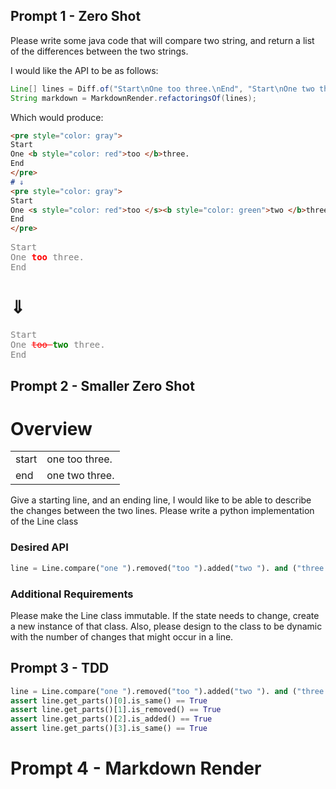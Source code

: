 ## Prompt 1 - Zero Shot

Please write some java code that will compare two string, 
and return a list of the differences between the two strings.

I would like the API to be as follows:

```java
Line[] lines = Diff.of("Start\nOne too three.\nEnd", "Start\nOne two three.\n");
String markdown = MarkdownRender.refactoringsOf(lines);
```

Which would produce:
```markdown
<pre style="color: gray">
Start
One <b style="color: red">too </b>three.
End
</pre>
# ⇓
<pre style="color: gray">
Start
One <s style="color: red">too </s><b style="color: green">two </b>three.
End
</pre>
```

<pre style="color: gray">
Start
One <b style="color: red">too </b>three.
End
</pre>
# ⇓
<pre style="color: gray">
Start
One <s style="color: red">too </s><b style="color: green">two </b>three.
End
</pre>

## Prompt 2 - Smaller Zero Shot

 # Overview

|       |                |
|-------|----------------|
| start | one too three. |
| end   | one two three. |

Give a starting line, and an ending line, 
I would like to be able to describe the changes between the two lines.
Please write a python implementation of the Line class

### Desired API

```python
line = Line.compare("one ").removed("too ").added("two "). and ("three.")
```


### Additional Requirements

Please make the Line class immutable. 
If the state needs to change, create a new instance of that class.
Also, please design to the class to be dynamic with the number of 
changes that might occur in a line.

## Prompt 3 - TDD

```python
line = Line.compare("one ").removed("too ").added("two "). and ("three.")
assert line.get_parts()[0].is_same() == True
assert line.get_parts()[1].is_removed() == True
assert line.get_parts()[2].is_added() == True
assert line.get_parts()[3].is_same() == True
```

# Prompt 4 - Markdown Render

